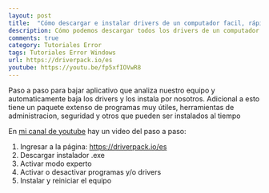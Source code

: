 ```yaml
---
layout: post
title:  "Cómo descargar e instalar drivers de un computador facil, rápido y gratis"
description: Cómo podemos descargar todos los drivers de un computador fácil, rápido y totalmente gratis  
comments: true
category: Tutoriales Error
tags: Tutoriales Error Windows
url: https://driverpack.io/es
youtube: https://youtu.be/fp5xfIOVwR8
---
```

Paso a paso para bajar aplicativo que analiza nuestro equipo y automaticamente baja los drivers y los instala por nosotros. Adicional a esto tiene un paquete extenso de programas muy útiles, herramientas de administracion, seguridad y otros que pueden ser instalados al tiempo

En <a target="_blank" href="{{ page.youtube }}">mi canal de youtube</a> hay un video del paso a paso:

1. Ingresar a la página: <a target="_blank" href="{{ page.url }}">https://driverpack.io/es</a>
2. Descargar instalador .exe
3. Activar modo experto
4. Activar o desactivar programas y/o drivers
5. Instalar y reiniciar el equipo
